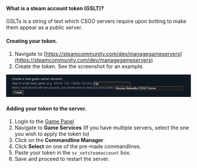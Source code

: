 #### What is a steam account token (GSLT)?
GSLTs is a string of text which CSGO servers require upon botting to make them appear as a public server.

#### Creating your token.
1. Navigate to [https://steamcommunity.com/dev/managegameservers](https://steamcommunity.com/dev/managegameservers)
2. Create the token. See the screenshot for an example. 

![](https://github.com/HexaneNetworks/help-assets/blob/8d0854eaf18929c39b841ab226a7ed6e8b7d4fbf/assets/png/steamaccounttokencsgo.png)

#### Adding your token to the server.
1. Login to the [Game Panel](https://gamepanel.hexanenetworks.com)
2. Navigate to **Game Services**
	(If you have multiple servers, select the one you wish to apply the token to)
3. Click on the **Commandline Manager**.
4. Click **Select** on one of the pre-made commandlines.
6. Paste your token in the `sv_setsteamaccount` box. 
7. Save and proceed to restart the server.